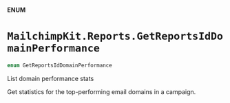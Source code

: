 **ENUM**

# `MailchimpKit.Reports.GetReportsIdDomainPerformance`

```swift
enum GetReportsIdDomainPerformance
```

List domain performance stats

Get statistics for the top-performing email domains in a campaign.

